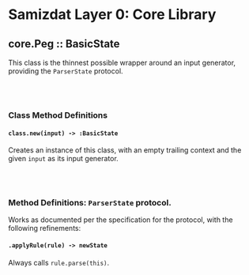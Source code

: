 Samizdat Layer 0: Core Library
==============================

core.Peg :: BasicState
----------------------

This class is the thinnest possible wrapper around an input generator,
providing the `ParserState` protocol.


<br><br>
### Class Method Definitions

#### `class.new(input) -> :BasicState`

Creates an instance of this class, with an empty trailing context and the
given `input` as its input generator.


<br><br>
### Method Definitions: `ParserState` protocol.

Works as documented per the specification for the protocol, with the
following refinements:

#### `.applyRule(rule) -> newState`

Always calls `rule.parse(this)`.
